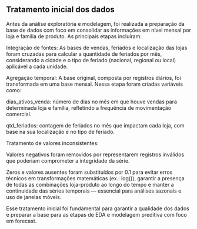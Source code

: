 
## Tratamento inicial dos dados 

Antes da análise exploratória e modelagem, foi realizada a preparação da base de dados com foco em consolidar as informações em nível mensal por loja e família de produto. As principais etapas incluíram:

Integração de fontes: As bases de vendas, feriados e localização das lojas foram cruzadas para calcular a quantidade de feriados por mês, considerando a cidade e o tipo de feriado (nacional, regional ou local) aplicável a cada unidade.

Agregação temporal: A base original, composta por registros diários, foi transformada em uma base mensal. Nessa etapa foram criadas variáveis como:

dias_ativos_venda: número de dias no mês em que houve vendas para determinada loja e família, refletindo a frequência de movimentação comercial.

qtd_feriados: contagem de feriados no mês que impactam cada loja, com base na sua localização e no tipo de feriado.

Tratamento de valores inconsistentes:

Valores negativos foram removidos por representarem registros inválidos que poderiam comprometer a integridade da série.

Zeros e valores ausentes foram substituídos por 0.1 para evitar erros técnicos em transformações matemáticas (ex.: log()), garantir a presença de todas as combinações loja-produto ao longo do tempo e manter a continuidade das séries temporais — essencial para análises sazonais e uso de janelas móveis.

Esse tratamento inicial foi fundamental para garantir a qualidade dos dados e preparar a base para as etapas de EDA e modelagem preditiva com foco em forecast.